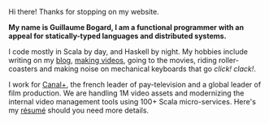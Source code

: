 Hi there! Thanks for stopping on my website.

**My name is Guillaume Bogard, I am a functional programmer with an appeal for statically-typed languages
and distributed systems.**

I code mostly in Scala by day, and Haskell by night. 
My hobbies include writing on my [blog](/posts), [making videos](https://www.youtube.com/channel/UCYJ2z2ywUUbJaG1uGciI2hg), going to the movies,
riding roller-coasters and making noise on mechanical keyboards that go _click! clack!_.

I work for [Canal+](https://www.canalplus.com/), the french leader of pay-television and a global
leader of film production. We are handling 1M video assets and modernizing the internal video management tools 
using 100+ Scala micro-services. 
Here's my [résumé](/jobs) should you need more details.
